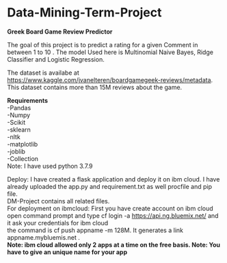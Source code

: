 # Data-Mining-Term-Project

<b> Greek Board Game Review Predictor </b>

The goal of this project is to predict a rating for a given Comment in between 1 to 10 . The model Used here is Multinomial Naive Bayes, Ridge Classifier  and Logistic Regression.

The dataset is availabe at https://www.kaggle.com/jvanelteren/boardgamegeek-reviews/metadata. This dataset contains more than 15M reviews about the game.

<b> Requirements </b><br>
-Pandas<br>
-Numpy<br>
-Scikit<br>
-sklearn<br>
-nltk<br>
-matplotlib<br>
-joblib<br>
-Collection<br>
Note: I have used python 3.7.9

Deploy:
I have created a flask application and deploy it on ibm cloud. I have already uploaded the app.py and requirement.txt as well procfile and pip file.<br>
DM-Project contains all related files.<br>
For deployment on ibmcloud:
First you have create account on ibm cloud<br>
open command prompt and type cf login -a https://api.ng.bluemix.net/ and it ask your credentials for ibm cloud<br>
the command is cf push appname -m 128M. It generates a link appname.mybluemis.net .<br>
<b>Note: ibm cloud allowed only 2 apps at a time on the free basis.<b>
<b> Note: You have to give an unique name for your app </b>
